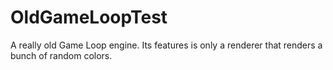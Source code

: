 # OldGameLoopTest
A really old Game Loop engine.
Its features is only a renderer that renders a bunch of random colors.

